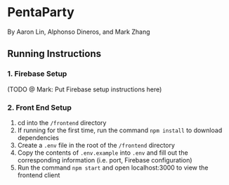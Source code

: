 # PentaParty
By Aaron Lin, Alphonso Dineros, and Mark Zhang

## Running Instructions
### 1. Firebase Setup
(TODO @ Mark: Put Firebase setup instructions here)

### 2. Front End Setup
1. cd into the `/frontend` directory
2. If running for the first time, run the command `npm install` to download dependencies
3. Create a `.env` file in the root of the `/frontend` directory
4. Copy the contents of `.env.example` into `.env` and fill out the corresponding information (i.e. port, Firebase configuration)
5. Run the command `npm start` and open localhost:3000 to view the frontend client
